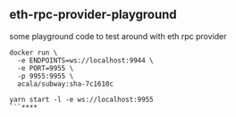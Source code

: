 ## eth-rpc-provider-playground
some playground code to test around with eth rpc provider

```
docker run \
  -e ENDPOINTS=ws://localhost:9944 \
  -e PORT=9955 \
  -p 9955:9955 \
  acala/subway:sha-7c1610c
```

```
yarn start -l -e ws://localhost:9955
```****